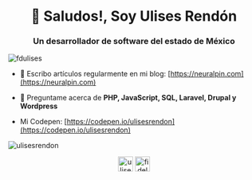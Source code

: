 <h1 align="center">👋 Saludos!, Soy Ulises Rendón</h1>
<h3 align="center">Un desarrollador de software del estado de México</h3>

<p align="left"> <img src="https://komarev.com/ghpvc/?username=fdulises" alt="fdulises" /> </p>

- 📝 Escribo artículos regularmente en mi blog: [https://neuralpin.com](https://neuralpin.com)

- 💬 Preguntame acerca de **PHP, JavaScript, SQL, Laravel, Drupal y Wordpress**

- Mi Codepen: [https://codepen.io/ulisesrendon](https://codepen.io/ulisesrendon)

<p><img align="center" src="https://github-readme-stats.vercel.app/api/top-langs/?username=ulisesrendon&layout=compact&hide=html" alt="ulisesrendon" /></p>

<p align="center">
<a href="https://codepen.io/ulisesrendon" target="blank"><img align="center" src="https://cdn.jsdelivr.net/npm/simple-icons@3.0.1/icons/codepen.svg" alt="ulisesrendon" height="30" width="30" /></a>
<a href="https://twitter.com/fidelulises" target="blank"><img align="center" src="https://cdn.jsdelivr.net/npm/simple-icons@3.0.1/icons/twitter.svg" alt="fidelulises" height="30" width="30" /></a>
</p>
